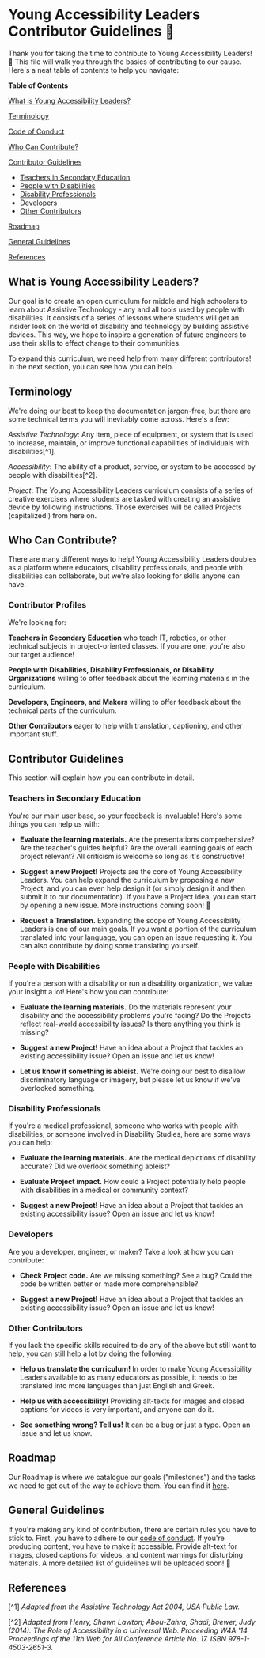 # Young Accessibility Leaders Contributor Guidelines :construction:

Thank you for taking the time to contribute to Young Accessibility Leaders! :tada:
This file will walk you through the basics of contributing to our cause. Here's a neat table of contents to help you navigate:

**Table of Contents**

[What is Young Accessibility Leaders?](#what-is-young-accessibility-leaders)

[Terminology](#terminology)

[Code of Conduct](https://github.com/theo-bech/Young-Accessibility-Leaders/blob/master/CODE_OF_CONDUCT.md)

[Who Can Contribute?](#who-can-contribute)

[Contributor Guidelines](#contributor-guidelines)
  
  - [Teachers in Secondary Education](#teachers-in-secondary-education)
  - [People with Disabilities](#people-with-disabilities)
  - [Disability Professionals](#disability-professionals)
  - [Developers](#developers)
  - [Other Contributors](#other-contributors)

[Roadmap](#roadmap)

[General Guidelines](#general-guidelines) 

[References](#references)


## What is Young Accessibility Leaders?

Our goal is to create an open curriculum for middle and high schoolers to learn about Assistive Technology - any and all tools used by people with disabilities. It consists of a series of lessons where students will get an insider look on the world of disability and technology by building assistive devices. This way, we hope to inspire a generation of future engineers to use their skills to effect change to their communities.

To expand this curriculum, we need help from many different contributors! In the next section, you can see how you can help. 

## Terminology

We're doing our best to keep the documentation jargon-free, but there are some technical terms you will inevitably come across. Here's a few:

*Assistive Technology*: Any item, piece of equipment, or system that is used to increase, maintain, or improve functional capabilities of individuals with disabilities[^1].

*Accessibility*: The ability of a product, service, or system to be accessed by people with disabilities[^2].

*Project*: The Young Accessibility Leaders curriculum consists of a series of creative exercises where students are tasked with creating an assistive device by following instructions. Those exercises will be called Projects (capitalized!) from here on. 

## Who Can Contribute?

There are many different ways to help! Young Accessibility Leaders doubles as a platform where educators, disability professionals, and people with disabilities can collaborate, but we're also looking for skills anyone can have. 

### Contributor Profiles

We're looking for:

**Teachers in Secondary Education** who teach IT, robotics, or other technical subjects in project-oriented classes. If you are one, you're also our target audience!

**People with Disabilities, Disability Professionals, or Disability Organizations** willing to offer feedback about the learning materials in the curriculum. 

**Developers, Engineers, and Makers** willing to offer feedback about the technical parts of the curriculum. 

**Other Contributors** eager to help with translation, captioning, and other important stuff. 

## Contributor Guidelines

This section will explain how you can contribute in detail.

### Teachers in Secondary Education

You're our main user base, so your feedback is invaluable! Here's some things you can help us with:

- **Evaluate the learning materials.** Are the presentations comprehensive? Are the teacher's guides helpful? Are the overall learning goals of each project relevant? All criticism is welcome so long as it's constructive!

- **Suggest a new Project!** Projects are the core of Young Accessibility Leaders. You can help expand the curriculum by proposing a new Project, and you can even help design it (or simply design it and then submit it to our documentation). If you have a Project idea, you can start by opening a new issue. More instructions coming soon! :construction:

- **Request a Translation.** Expanding the scope of Young Accessibility Leaders is one of our main goals. If you want a portion of the curriculum translated into your language, you can open an issue requesting it. You can also contribute by doing some translating yourself.

### People with Disabilities

If you're a person with a disability or run a disability organization, we value your insight a lot! Here's how you can contribute:

- **Evaluate the learning materials.** Do the materials represent your disability and the accessibility problems you're facing? Do the Projects reflect real-world accessibility issues? Is there anything you think is missing?

- **Suggest a new Project!** Have an idea about a Project that tackles an existing accessibility issue? Open an issue and let us know!

- **Let us know if something is ableist.**  We're doing our best to disallow discriminatory language or imagery, but please let us know if we've overlooked something. 

### Disability Professionals

If you're a medical professional, someone who works with people with disabilities, or someone involved in Disability Studies, here are some ways you can help:

- **Evaluate the learning materials.** Are the medical depictions of disability accurate? Did we overlook something ableist? 

- **Evaluate Project impact.** How could a Project potentially help people with disabilities in a medical or community context?

- **Suggest a new Project!** Have an idea about a Project that tackles an existing accessibility issue? Open an issue and let us know!

### Developers

Are you a developer, engineer, or maker? Take a look at how you can contribute:

- **Check Project code.** Are we missing something? See a bug? Could the code be written better or made more comprehensible?

- **Suggest a new Project!** Have an idea about a Project that tackles an existing accessibility issue? Open an issue and let us know! 

### Other Contributors

If you lack the specific skills required to do any of the above but still want to help, you can still help a lot by doing the following:

- **Help us translate the curriculum!** In order to make Young Accessibility Leaders available to as many educators as possible, it needs to be translated into more languages than just English and Greek. 

- **Help us with accessibility!** Providing alt-texts for images and closed captions for videos is very important, and anyone can do it.

- **See something wrong? Tell us!** It can be a bug or just a typo. Open an issue and let us know. 

## Roadmap

Our Roadmap is where we catalogue our goals ("milestones") and the tasks we need to get out of the way to achieve them. You can find it [here](https://github.com/theo-bech/Young-Accessibility-Leaders/issues/1).

## General Guidelines 

If you're making any kind of contribution, there are certain rules you have to stick to. First, you have to adhere to our [code of conduct](https://github.com/theo-bech/Young-Accessibility-Leaders/blob/master/CODE_OF_CONDUCT.md). If you're producing content, you have to make it accessible. Provide alt-text for images, closed captions for videos, and content warnings for disturbing materials. A more detailed list of guidelines will be uploaded soon! :construction:

## References

[^1] *Adapted from the Assistive Technology Act 2004, USA Public Law.*

[^2] *Adapted from Henry, Shawn Lawton; Abou-Zahra, Shadi; Brewer, Judy (2014). The Role of Accessibility in a Universal Web. Proceeding W4A '14 Proceedings of the 11th Web for All Conference Article No. 17. ISBN 978-1-4503-2651-3.*
